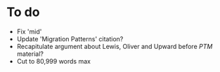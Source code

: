 # To do

* Fix 'mid'
* Update 'Migration Patterns' citation?
* Recapitulate argument about Lewis, Oliver and Upward before *PTM* material?
* Cut to 80,999 words max
